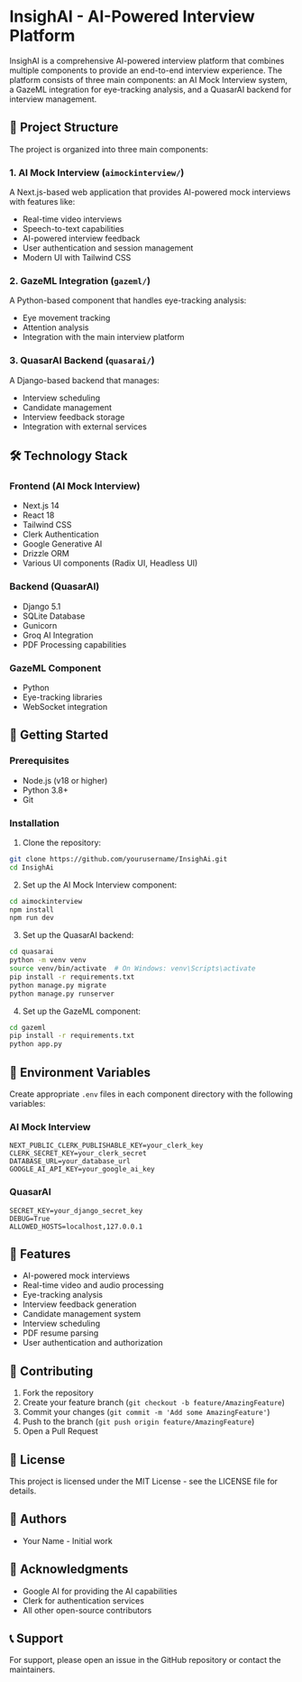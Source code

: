 # InsighAI - AI-Powered Interview Platform

InsighAI is a comprehensive AI-powered interview platform that combines multiple components to provide an end-to-end interview experience. The platform consists of three main components: an AI Mock Interview system, a GazeML integration for eye-tracking analysis, and a QuasarAI backend for interview management.

## 🚀 Project Structure

The project is organized into three main components:

### 1. AI Mock Interview (`aimockinterview/`)
A Next.js-based web application that provides AI-powered mock interviews with features like:
- Real-time video interviews
- Speech-to-text capabilities
- AI-powered interview feedback
- User authentication and session management
- Modern UI with Tailwind CSS

### 2. GazeML Integration (`gazeml/`)
A Python-based component that handles eye-tracking analysis:
- Eye movement tracking
- Attention analysis
- Integration with the main interview platform

### 3. QuasarAI Backend (`quasarai/`)
A Django-based backend that manages:
- Interview scheduling
- Candidate management
- Interview feedback storage
- Integration with external services

## 🛠️ Technology Stack

### Frontend (AI Mock Interview)
- Next.js 14
- React 18
- Tailwind CSS
- Clerk Authentication
- Google Generative AI
- Drizzle ORM
- Various UI components (Radix UI, Headless UI)

### Backend (QuasarAI)
- Django 5.1
- SQLite Database
- Gunicorn
- Groq AI Integration
- PDF Processing capabilities

### GazeML Component
- Python
- Eye-tracking libraries
- WebSocket integration

## 🚀 Getting Started

### Prerequisites
- Node.js (v18 or higher)
- Python 3.8+
- Git

### Installation

1. Clone the repository:
```bash
git clone https://github.com/yourusername/InsighAi.git
cd InsighAi
```

2. Set up the AI Mock Interview component:
```bash
cd aimockinterview
npm install
npm run dev
```

3. Set up the QuasarAI backend:
```bash
cd quasarai
python -m venv venv
source venv/bin/activate  # On Windows: venv\Scripts\activate
pip install -r requirements.txt
python manage.py migrate
python manage.py runserver
```

4. Set up the GazeML component:
```bash
cd gazeml
pip install -r requirements.txt
python app.py
```

## 🔧 Environment Variables

Create appropriate `.env` files in each component directory with the following variables:

### AI Mock Interview
```
NEXT_PUBLIC_CLERK_PUBLISHABLE_KEY=your_clerk_key
CLERK_SECRET_KEY=your_clerk_secret
DATABASE_URL=your_database_url
GOOGLE_AI_API_KEY=your_google_ai_key
```

### QuasarAI
```
SECRET_KEY=your_django_secret_key
DEBUG=True
ALLOWED_HOSTS=localhost,127.0.0.1
```

## 📝 Features

- AI-powered mock interviews
- Real-time video and audio processing
- Eye-tracking analysis
- Interview feedback generation
- Candidate management system
- Interview scheduling
- PDF resume parsing
- User authentication and authorization

## 🤝 Contributing

1. Fork the repository
2. Create your feature branch (`git checkout -b feature/AmazingFeature`)
3. Commit your changes (`git commit -m 'Add some AmazingFeature'`)
4. Push to the branch (`git push origin feature/AmazingFeature`)
5. Open a Pull Request

## 📄 License

This project is licensed under the MIT License - see the LICENSE file for details.

## 👥 Authors

- Your Name - Initial work

## 🙏 Acknowledgments

- Google AI for providing the AI capabilities
- Clerk for authentication services
- All other open-source contributors

## 📞 Support

For support, please open an issue in the GitHub repository or contact the maintainers.
